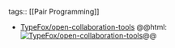tags:: [[Pair Programming]]

- [TypeFox/open-collaboration-tools](https://github.com/TypeFox/open-collaboration-tools)
  @@html: <a href="https://github.com/TypeFox/open-collaboration-tools/"><img src="https://github-readme-stats-astronomer.vercel.app/api/pin/?username=TypeFox&repo=open-collaboration-tools&theme=tokyonight" alt="TypeFox/open-collaboration-tools"/></a>@@